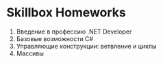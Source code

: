 ﻿# Skillbox Homeworks
1. Введение в профессию .NET Developer
2. Базовые возможности C#
3. Управляющие конструкции: ветвление и циклы
4. Массивы